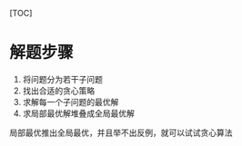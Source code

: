 [TOC]

# 解题步骤
1. 将问题分为若干子问题
2. 找出合适的贪心策略
3. 求解每一个子问题的最优解
4. 求局部最优解堆叠成全局最优解

局部最优推出全局最优，并且举不出反例，就可以试试贪心算法